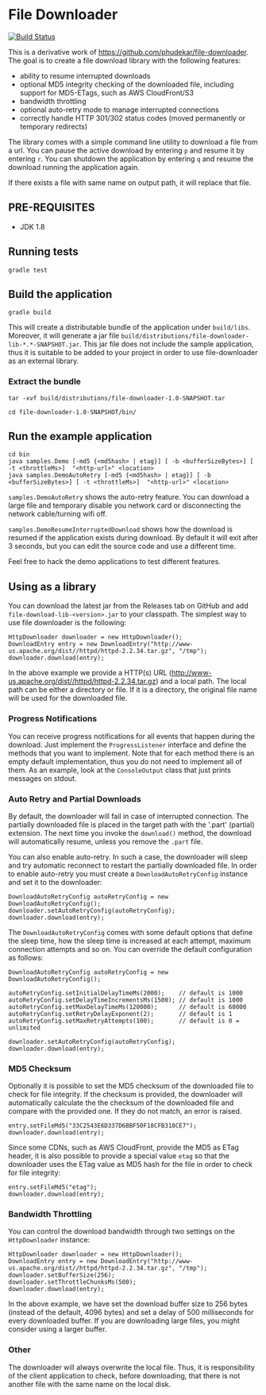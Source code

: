 File Downloader
===============

[![Build Status](https://travis-ci.org/chris-geek/file-downloader.svg?branch=master)](https://travis-ci.org/chris-geek/file-downloader)

This is a derivative work of https://github.com/phudekar/file-downloader.
The goal is to create a file download library with the following features:

- ability to resume interrupted downloads
- optional MD5 integrity checking of the downloaded file, including support for MD5-ETags, such as AWS CloudFront/S3 
- bandwidth throttling
- optional auto-retry mode to manage interrupted connections
- correctly handle HTTP 301/302 status codes (moved permanently or temporary redirects) 

The library comes with a simple command line utility to download a file from a url. 
You can pause the active download by entering `p` and resume it by entering `r`.
You can shutdown the application by entering `q` and resume the download running the application again.

If there exists a file with same name on output path, it will replace that file.

## PRE-REQUISITES

- JDK 1.8

## Running tests
```
gradle test

```

## Build the application
```
gradle build

```

This will create a distributable bundle of the application under `build/libs`.
Moreover, it will generate a jar file `build/distributions/file-downloader-lib-*.*-SNAPSHOT.jar`.
This jar file does not include the sample application, thus it is suitable to be added to your
project in order to use file-downloader as an external library.

### Extract the bundle

```
tar -xvf build/distributions/file-downloader-1.0-SNAPSHOT.tar

cd file-downloader-1.0-SNAPSHOT/bin/

```

## Run the example application

    cd bin
    java samples.Demo [-md5 {<md5hash> | etag}] [ -b <bufferSizeBytes>] [ -t <throttleMs>]  "<http-url>" <location>
    java samples.DemoAutoRetry [-md5 {<md5hash> | etag}] [ -b <bufferSizeBytes>] [ -t <throttleMs>]  "<http-url>" <location>

`samples.DemoAutoRetry` shows the auto-retry feature. You can download a large file and temporary disable you network card
or disconnecting the network cable/turning wifi off.

`samples.DemoResumeInterruptedDownload` shows how the download is resumed if the application exists during download.
By default it will exit after 3 seconds, but you can edit the source code and use a different time.  

Feel free to hack the demo applications to test different features.
    
## Using as a library

You can download the latest jar from the Releases tab on GitHub and add `file-download-lib-<version>.jar` to your classpath.
The simplest way to use file downloader is the following:

    HttpDownloader downloader = new HttpDownloader();
    DownloadEntry entry = new DownloadEntry("http://www-us.apache.org/dist//httpd/httpd-2.2.34.tar.gz", "/tmp");
    downloader.download(entry);
    
In the above example we provide a HTTP(s) URL (http://www-us.apache.org/dist//httpd/httpd-2.2.34.tar.gz) and
a local path. The local path can be either a directory or file. If it is a directory, the original file name will
be used for the downloaded file.

### Progress Notifications

You can receive progress notifications for all events that happen during the download.
Just implement the `ProgressListener` interface and define the methods that you want to implement.
Note that for each method there is an empty default implementation, thus you do not need to implement
all of them. As an example, look at the `ConsoleOutput` class that just prints messages on stdout.

### Auto Retry and Partial Downloads

By default, the downloader will fail in case of interrupted connection. The partially downloaded file
is placed in the target path with the '.part' (partial) extension. The next time you invoke the
`download()` method, the download will automatically resume, unless you remove the `.part` file.

You can also enable auto-retry. In such a case, the downloader will sleep and try automatic reconnect
to restart the partially downloaded file.
In order to enable auto-retry you must create a `DownloadAutoRetryConfig` instance and set it to the
downloader:

    DownloadAutoRetryConfig autoRetryConfig = new DownloadAutoRetryConfig();
    downloader.setAutoRetryConfig(autoRetryConfig); 
    downloader.download(entry);

The `DownloadAutoRetryConfig` comes with some default options that define the sleep time, how the sleep
time is increased at each attempt, maximum connection attempts and so on. You can override the default
configuration as follows:

    DownloadAutoRetryConfig autoRetryConfig = new DownloadAutoRetryConfig();
    
    autoRetryConfig.setInitialDelayTimeMs(2000);    // default is 1000
    autoRetryConfig.setDelayTimeIncrementsMs(1500); // default is 1000
    autoRetryConfig.setMaxDelayTimeMs(120000);      // default is 60000            
    autoRetryConfig.setRetryDelayExponent(2);       // default is 1     
    autoRetryConfig.setMaxRetryAttempts(100);       // default is 0 = unlimited
    
    downloader.setAutoRetryConfig(autoRetryConfig); 
    downloader.download(entry);

### MD5 Checksum

Optionally it is possible to set the MD5 checksum of the downloaded file to check for file integrity.
If the checksum is provided, the downloader will automatically calculate the the checksum of the 
downloaded file and compare with the provided one. If they do not match, an error is raised.

    entry.setFileMd5("33C2543E6D337D6BBF50F18CFB318CE7");
    downloader.download(entry);
  
Since some CDNs, such as AWS CloudFront, provide the MD5 as ETag header, it is also possible to provide
a special value `etag` so that the downloader uses the ETag value as MD5 hash for the file in order to
check for file integrity: 

    entry.setFileMd5("etag");
    downloader.download(entry);

### Bandwidth Throttling

You can control the download bandwidth through two settings on the `HttpDownloader` instance:
   
    HttpDownloader downloader = new HttpDownloader();
    DownloadEntry entry = new DownloadEntry("http://www-us.apache.org/dist//httpd/httpd-2.2.34.tar.gz", "/tmp");
    downloader.setBufferSize(256);
    downloader.setThrottleChunksMs(500);
    downloader.download(entry);
    
In the above example, we have set the download buffer size to 256 bytes (instead of the default, 4096 bytes) and
set a delay of 500 milliseconds for every downloaded buffer.
If you are downloading large files, you might consider using a larger buffer.

### Other

The downloader will always overwrite the local file. Thus, it is responsibility of the client application to check,
before downloading, that there is not another file with the same name on the local disk.

